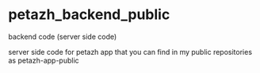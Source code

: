 # petazh_backend_public
backend code (server side code) 

server side code for petazh app that you can find in my public repositories as petazh-app-public

